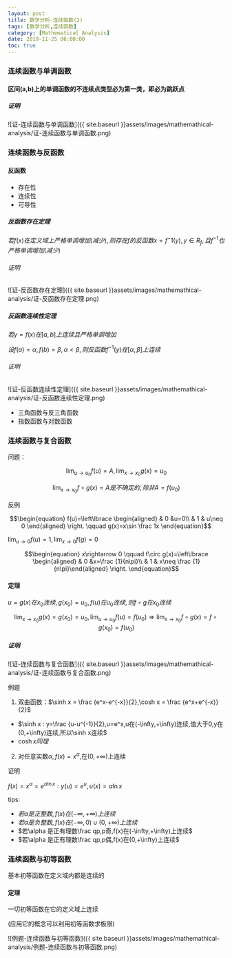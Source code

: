 ```yaml
---
layout: post
title: 数学分析-连续函数(2)
tags: [数学分析,连续函数]
category: [Mathematical Analysis]
date: 2019-11-25 06:00:00
toc: true
---
```


### 连续函数与单调函数

#### 区间(a,b)上的单调函数的不连续点类型必为第一类，即必为跳跃点​

##### 证明

![证-连续函数与单调函数]({{ site.baseurl }}assets/images/mathemathical-analysis/证-连续函数与单调函数.png)

### 连续函数与反函数

#### 反函数

- 存在性
- 连续性
- 可导性

##### 反函数存在定理

$若f(x)在定义域上严格单调增加(减少),则存在f的反函数x=f^-1(y),y\in R_f,且f^{-1}也严格单调增加(减少)$

###### 证明

![证-反函数存在定理]({{ site.baseurl }}assets/images/mathemathical-analysis/证-反函数存在定理.png)

##### 反函数连续性定理

$若y=f(x)在[a,b]上连续且严格单调增加$

$设f(a)=\alpha, f(b)=\beta,\alpha<\beta,则反函数f^{-1}(y)在[\alpha,\beta]上连续$

###### 证明

![证-反函数连续性定理]({{ site.baseurl }}assets/images/mathemathical-analysis/证-反函数连续性定理.png)

- 三角函数与反三角函数
- 指数函数与对数函数

### 连续函数与复合函数

问题：

$$\lim_{u\rightarrow u_0}f(u)=A,\lim_{x\rightarrow x_0}g(x)=u_0$$

$$\lim_{x\rightarrow x_0}f\circ g(x) =A是不确定的,除非A=f(u_0)$$

反例

$$\begin{equation} f(u)=\left\lbrace \begin{aligned}  & 0 &u=0\\ & 1 & u\neq 0 \end{aligned} \right. \qquad g(x)=x\sin \frac 1x \end{equation}$$

$\lim_{u\rightarrow 0}f(u)=1,\lim_{x\rightarrow 0}f(g)=0$

$$\begin{equation} x\rightarrow 0 \qquad f\circ g(x)=\left\lbrace \begin{aligned}  & 0 &x=\frac {1}{n\pi}\\ & 1 & x\neq \frac {1}{n\pi}\end{aligned} \right. \end{equation}$$

#### 定理

$u=g(x)在x_0连续,g(x_0)=u_0,f(u)在u_0连续,则f\circ g在x_0连续$

$$\lim_{x\rightarrow x_0}g(x)=g(x_0)=u_0,\lim_{u\rightarrow u_0}f(u)=f(u_0) \Longrightarrow \lim_{x\rightarrow x_0}f\circ g(x)=f\circ g(x_0)=f(u_0)$$

##### 证明

![证-连续函数与复合函数]({{ site.baseurl }}assets/images/mathemathical-analysis/证-连续函数与复合函数.png)

例题

1. 双曲函数：$\sinh x = \frac {e^x-e^{-x}}{2},\cosh x = \frac {e^x+e^{-x}}{2}$

- $\sinh x : y=\frac {u-u^{-1}}{2},u=e^x,u在(-\infty,+\infty)连续,值大于0,y在(0,+\infty)连续,所以\sinh x连续$
- $\cosh x同理$

2. 对任意实数$\alpha,f(x)=x^\alpha$,在$(0,+\infty)$上连续

证明

$f(x)=x^\alpha=e^{\alpha \ln x} : y(u)=e^u,u(x)=\alpha \ln x$

tips:

- $若\alpha 是正整数,f(x)在(-\infty,+\infty)上连续$
- $若\alpha 是负整数,f(x)在(-\infty,0)\cup (0,+\infty)上连续$
- $若\alpha 是正有理数\frac qp,p奇,f(x)在(-\infty,+\infty)上连续$
- $若\alpha 是正有理数\frac qp,p偶,f(x)在(0,+\infty)上连续$

### 连续函数与初等函数

基本初等函数在定义域内都是连续的

#### 定理

一切初等函数在它的定义域上连续

(应用它的概念可以利用初等函数求极限)

![例题-连续函数与初等函数]({{ site.baseurl }}assets/images/mathemathical-analysis/例题-连续函数与初等函数.png)